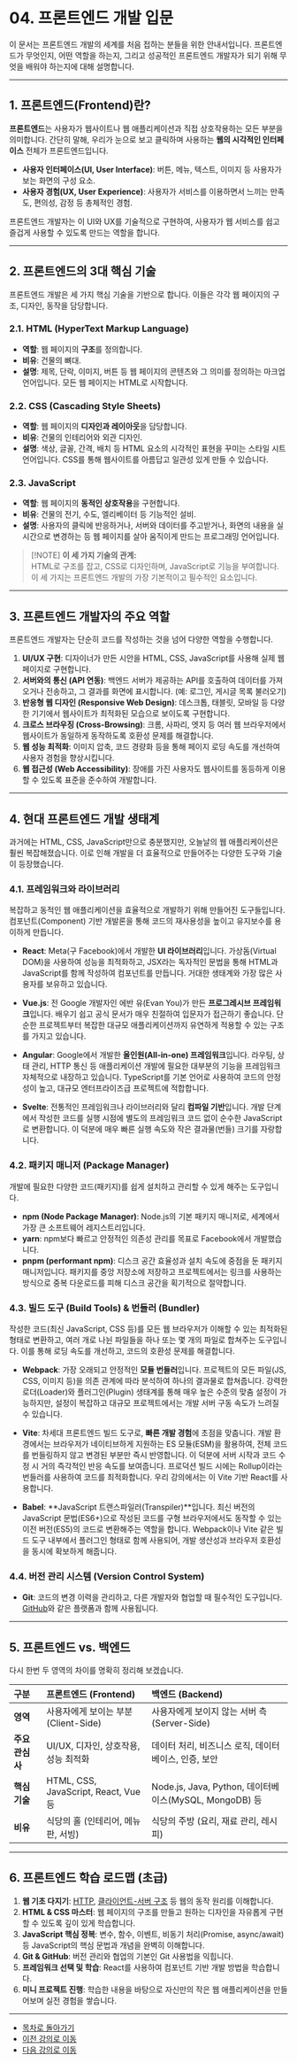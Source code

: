 # 04. 프론트엔드 개발 입문

이 문서는 프론트엔드 개발의 세계를 처음 접하는 분들을 위한 안내서입니다. 프론트엔드가 무엇인지, 어떤 역할을 하는지, 그리고 성공적인 프론트엔드 개발자가 되기 위해 무엇을 배워야 하는지에 대해 설명합니다.

---

## 1. 프론트엔드(Frontend)란?

**프론트엔드**는 사용자가 웹사이트나 웹 애플리케이션과 직접 상호작용하는 모든 부분을 의미합니다. 간단히 말해, 우리가 눈으로 보고 클릭하며 사용하는 **웹의 시각적인 인터페이스** 전체가 프론트엔드입니다.

- **사용자 인터페이스(UI, User Interface)**: 버튼, 메뉴, 텍스트, 이미지 등 사용자가 보는 화면의 구성 요소.
- **사용자 경험(UX, User Experience)**: 사용자가 서비스를 이용하면서 느끼는 만족도, 편의성, 감정 등 총체적인 경험.

프론트엔드 개발자는 이 UI와 UX를 기술적으로 구현하여, 사용자가 웹 서비스를 쉽고 즐겁게 사용할 수 있도록 만드는 역할을 합니다.

---

## 2. 프론트엔드의 3대 핵심 기술

프론트엔드 개발은 세 가지 핵심 기술을 기반으로 합니다. 이들은 각각 웹 페이지의 구조, 디자인, 동작을 담당합니다.

### 2.1. HTML (HyperText Markup Language)

- **역할**: 웹 페이지의 **구조**를 정의합니다.
- **비유**: 건물의 뼈대.
- **설명**: 제목, 단락, 이미지, 버튼 등 웹 페이지의 콘텐츠와 그 의미를 정의하는 마크업 언어입니다. 모든 웹 페이지는 HTML로 시작합니다.

### 2.2. CSS (Cascading Style Sheets)

- **역할**: 웹 페이지의 **디자인과 레이아웃**을 담당합니다.
- **비유**: 건물의 인테리어와 외관 디자인.
- **설명**: 색상, 글꼴, 간격, 배치 등 HTML 요소의 시각적인 표현을 꾸미는 스타일 시트 언어입니다. CSS를 통해 웹사이트를 아름답고 일관성 있게 만들 수 있습니다.

### 2.3. JavaScript

- **역할**: 웹 페이지의 **동적인 상호작용**을 구현합니다.
- **비유**: 건물의 전기, 수도, 엘리베이터 등 기능적인 설비.
- **설명**: 사용자의 클릭에 반응하거나, 서버와 데이터를 주고받거나, 화면의 내용을 실시간으로 변경하는 등 웹 페이지를 살아 움직이게 만드는 프로그래밍 언어입니다.

> [!NOTE] **이 세 가지 기술의 관계:**  
> HTML로 구조를 잡고, CSS로 디자인하며, JavaScript로 기능을 부여합니다. 이 세 가지는 프론트엔드 개발의 가장 기본적이고 필수적인 요소입니다.

---

## 3. 프론트엔드 개발자의 주요 역할

프론트엔드 개발자는 단순히 코드를 작성하는 것을 넘어 다양한 역할을 수행합니다.

1.  **UI/UX 구현**: 디자이너가 만든 시안을 HTML, CSS, JavaScript를 사용해 실제 웹 페이지로 구현합니다.
2.  **서버와의 통신 (API 연동)**: 백엔드 서버가 제공하는 API를 호출하여 데이터를 가져오거나 전송하고, 그 결과를 화면에 표시합니다. (예: 로그인, 게시글 목록 불러오기)
3.  **반응형 웹 디자인 (Responsive Web Design)**: 데스크톱, 태블릿, 모바일 등 다양한 기기에서 웹사이트가 최적화된 모습으로 보이도록 구현합니다.
4.  **크로스 브라우징 (Cross-Browsing)**: 크롬, 사파리, 엣지 등 여러 웹 브라우저에서 웹사이트가 동일하게 동작하도록 호환성 문제를 해결합니다.
5.  **웹 성능 최적화**: 이미지 압축, 코드 경량화 등을 통해 페이지 로딩 속도를 개선하여 사용자 경험을 향상시킵니다.
6.  **웹 접근성 (Web Accessibility)**: 장애를 가진 사용자도 웹사이트를 동등하게 이용할 수 있도록 표준을 준수하여 개발합니다.

---

## 4. 현대 프론트엔드 개발 생태계

과거에는 HTML, CSS, JavaScript만으로 충분했지만, 오늘날의 웹 애플리케이션은 훨씬 복잡해졌습니다. 이로 인해 개발을 더 효율적으로 만들어주는 다양한 도구와 기술이 등장했습니다.

### 4.1. 프레임워크와 라이브러리

복잡하고 동적인 웹 애플리케이션을 효율적으로 개발하기 위해 만들어진 도구들입니다. 컴포넌트(Component) 기반 개발론을 통해 코드의 재사용성을 높이고 유지보수를 용이하게 만듭니다.

- **React**: Meta(구 Facebook)에서 개발한 **UI 라이브러리**입니다. 가상돔(Virtual DOM)을 사용하여 성능을 최적화하고, JSX라는 독자적인 문법을 통해 HTML과 JavaScript를 함께 작성하여 컴포넌트를 만듭니다. 거대한 생태계와 가장 많은 사용자를 보유하고 있습니다.

- **Vue.js**: 전 Google 개발자인 에반 유(Evan You)가 만든 **프로그레시브 프레임워크**입니다. 배우기 쉽고 공식 문서가 매우 친절하여 입문자가 접근하기 좋습니다. 단순한 프로젝트부터 복잡한 대규모 애플리케이션까지 유연하게 적용할 수 있는 구조를 가지고 있습니다.

- **Angular**: Google에서 개발한 **올인원(All-in-one) 프레임워크**입니다. 라우팅, 상태 관리, HTTP 통신 등 애플리케이션 개발에 필요한 대부분의 기능을 프레임워크 자체적으로 내장하고 있습니다. TypeScript를 기본 언어로 사용하여 코드의 안정성이 높고, 대규모 엔터프라이즈급 프로젝트에 적합합니다.

- **Svelte**: 전통적인 프레임워크나 라이브러리와 달리 **컴파일 기반**입니다. 개발 단계에서 작성한 코드를 실행 시점에 별도의 프레임워크 코드 없이 순수한 JavaScript로 변환합니다. 이 덕분에 매우 빠른 실행 속도와 작은 결과물(번들) 크기를 자랑합니다.

### 4.2. 패키지 매니저 (Package Manager)

개발에 필요한 다양한 코드(패키지)를 쉽게 설치하고 관리할 수 있게 해주는 도구입니다.

- **npm (Node Package Manager)**: Node.js의 기본 패키지 매니저로, 세계에서 가장 큰 소프트웨어 레지스트리입니다.
- **yarn**: npm보다 빠르고 안정적인 의존성 관리를 목표로 Facebook에서 개발했습니다.
- **pnpm (performant npm)**: 디스크 공간 효율성과 설치 속도에 중점을 둔 패키지 매니저입니다. 패키지를 중앙 저장소에 저장하고 프로젝트에서는 링크를 사용하는 방식으로 중복 다운로드를 피해 디스크 공간을 획기적으로 절약합니다.

### 4.3. 빌드 도구 (Build Tools) & 번들러 (Bundler)

작성한 코드(최신 JavaScript, CSS 등)를 모든 웹 브라우저가 이해할 수 있는 최적화된 형태로 변환하고, 여러 개로 나뉜 파일들을 하나 또는 몇 개의 파일로 합쳐주는 도구입니다. 이를 통해 로딩 속도를 개선하고, 코드의 호환성 문제를 해결합니다.

- **Webpack**: 가장 오래되고 안정적인 **모듈 번들러**입니다. 프로젝트의 모든 파일(JS, CSS, 이미지 등)을 의존 관계에 따라 분석하여 하나의 결과물로 합쳐줍니다. 강력한 로더(Loader)와 플러그인(Plugin) 생태계를 통해 매우 높은 수준의 맞춤 설정이 가능하지만, 설정이 복잡하고 대규모 프로젝트에서는 개발 서버 구동 속도가 느려질 수 있습니다.

- **Vite**: 차세대 프론트엔드 빌드 도구로, **빠른 개발 경험**에 초점을 맞춥니다. 개발 환경에서는 브라우저가 네이티브하게 지원하는 ES 모듈(ESM)을 활용하여, 전체 코드를 번들링하지 않고 변경된 부분만 즉시 반영합니다. 이 덕분에 서버 시작과 코드 수정 시 거의 즉각적인 반응 속도를 보여줍니다. 프로덕션 빌드 시에는 Rollup이라는 번들러를 사용하여 코드를 최적화합니다. 우리 강의에서는 이 Vite 기반 React를 사용합니다.

- **Babel**: **JavaScript 트랜스파일러(Transpiler)**입니다. 최신 버전의 JavaScript 문법(ES6+)으로 작성된 코드를 구형 브라우저에서도 동작할 수 있는 이전 버전(ES5)의 코드로 변환해주는 역할을 합니다. Webpack이나 Vite 같은 빌드 도구 내부에서 플러그인 형태로 함께 사용되어, 개발 생산성과 브라우저 호환성을 동시에 확보하게 해줍니다.

### 4.4. 버전 관리 시스템 (Version Control System)

- **Git**: 코드의 변경 이력을 관리하고, 다른 개발자와 협업할 때 필수적인 도구입니다. [GitHub](https://github.com)와 같은 플랫폼과 함께 사용됩니다.

---

## 5. 프론트엔드 vs. 백엔드

다시 한번 두 영역의 차이를 명확히 정리해 보겠습니다.

| 구분            | **프론트엔드 (Frontend)**              | **백엔드 (Backend)**                                   |
| :-------------- | :------------------------------------- | :----------------------------------------------------- |
| **영역**        | 사용자에게 보이는 부분 (Client-Side)   | 사용자에게 보이지 않는 서버 측 (Server-Side)           |
| **주요 관심사** | UI/UX, 디자인, 상호작용, 성능 최적화   | 데이터 처리, 비즈니스 로직, 데이터베이스, 인증, 보안   |
| **핵심 기술**   | HTML, CSS, JavaScript, React, Vue 등   | Node.js, Java, Python, 데이터베이스(MySQL, MongoDB) 등 |
| **비유**        | 식당의 홀 (인테리어, 메뉴판, 서빙) | 식당의 주방 (요리, 재료 관리, 레시피)              |

---

## 6. 프론트엔드 학습 로드맵 (초급)

1.  **웹 기초 다지기**: [HTTP](03-HTTP.md), [클라이언트-서버 구조](02-Client-Server-Architecture.md) 등 웹의 동작 원리를 이해합니다.
2.  **HTML & CSS 마스터**: 웹 페이지의 구조를 만들고 원하는 디자인을 자유롭게 구현할 수 있도록 깊이 있게 학습합니다.
3.  **JavaScript 핵심 정복**: 변수, 함수, 이벤트, 비동기 처리(Promise, async/await) 등 JavaScript의 핵심 문법과 개념을 완벽히 이해합니다.
4.  **Git & GitHub**: 버전 관리와 협업의 기본인 Git 사용법을 익힙니다.
5.  **프레임워크 선택 및 학습**: React를 사용하여 컴포넌트 기반 개발 방법을 학습합니다.
6.  **미니 프로젝트 진행**: 학습한 내용을 바탕으로 자신만의 작은 웹 애플리케이션을 만들어보며 실전 경험을 쌓습니다.

---

- [목차로 돌아가기](../README.md)
- [이전 강의로 이동](07-Deployment.md)
- [다음 강의로 이동](09-Setup-Development-Environment.md)

